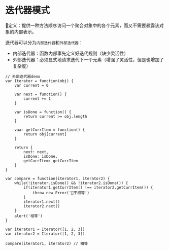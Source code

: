 # 迭代器模式

定义：提供一种方法顺序访问一个聚合对象中的各个元素，而又不需要暴露该对象的内部表示。

迭代器可以分为`内部迭代器`和`外部迭代器`：
- 内部迭代器：函数内部事先定义好迭代规则（缺少灵活性）
- 外部迭代器：必须显式地请求迭代下一个元素（增强了灵活性，但是也增加了复杂度）

```
// 外部迭代器demo
var Iterator = function(obj) {
    var current = 0

    var next = function() {
        current += 1
    }

    var isDone = function() {
        return current >= obj.length
    }

    vaar getCurrItem = function() {
        return obj[current]
    }

    return {
        next: next,
        isDone: isDone,
        getCurrItem: getCurrItem
    }
}

var compare = function(iterator1, iterator2) {
    while(!iterator.isDone() && !iterator2.isDone()) {
        if(iterator1.getCurrItem() !== iterator2.getCurrItem()) {
            throw new Error('不相等')
        }
        iterator1.next()
        iterator2.next()
    }
    alert('相等')
}

var iterator1 = Iterator([1, 2, 3])
var iterator2 = Iterator([1, 2, 3])

compare(iterator1, iterator2) // 相等
```


